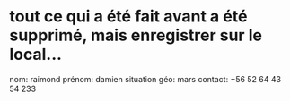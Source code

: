 # tout ce qui a été fait avant a été supprimé, mais enregistrer sur le local...

nom: raimond
prénom: damien
situation géo: mars
contact: +56 52 64 43 54 233

